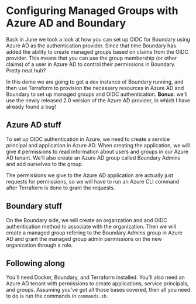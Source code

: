 # Configuring Managed Groups with Azure AD and Boundary

Back in June we took a look at how you can set up OIDC for Boundary using Azure AD as the authentication provider. Since that time Boundary has added the ability to create managed groups based on claims from the OIDC provider. This means that you can use the group membership (or other claims) of a user in Azure AD to control their permissions in Boundary. Pretty neat huh?

In this demo we are going to get a dev instance of Boundary running, and then use Terraform to provision the necessary resources in Azure AD and Boundary to set up managed groups and OIDC authentication. **Bonus**: we'll use the newly released 2.0 version of the Azure AD provider, in which I have already found a bug!

## Azure AD stuff

To set up OIDC authentication in Azure, we need to create a service principal and application in Azure AD. When creating the application, we will give it permissions to read information about users and groups in our Azure AD tenant. We'll also create an Azure AD group called Boundary Admins and add ourselves to the group.

The permissions we give to the Azure AD application are actually just requests for permissions, so we will have to run an Azure CLI command after Terraform is done to grant the requests.

## Boundary stuff

On the Boundary side, we will create an organzation and and OIDC authentication method to associate with the organization. Then we will create a managed group refering to the Boundary Admins group in Azure AD and grant the managed group admin permissions on the new organization through a role.

## Following along

You'll need Docker, Boundary, and Terraform installed. You'll also need an Azure AD tenant with permissions to create applications, service principals, and groups. Assuming you've got all those bases covered, then all you need to do is run the commands in `commands.sh`.